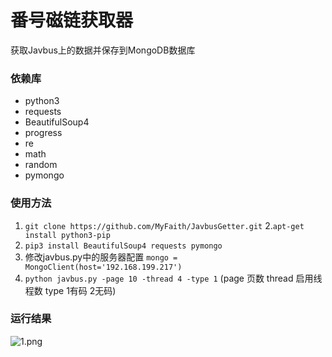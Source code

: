 # 番号磁链获取器
获取Javbus上的数据并保存到MongoDB数据库

### 依赖库
- python3
- requests
- BeautifulSoup4
- progress
- re
- math
- random
- pymongo

### 使用方法

1. `git clone https://github.com/MyFaith/JavbusGetter.git`
2.`apt-get install python3-pip`
3. `pip3 install BeautifulSoup4 requests pymongo`
4. 修改javbus.py中的服务器配置 `mongo = MongoClient(host='192.168.199.217')`
5. `python javbus.py -page 10 -thread 4 -type 1` (page 页数 thread 启用线程数 type 1有码 2无码)

### 运行结果
![1.png](https://ooo.0o0.ooo/2017/03/04/58ba86e297b31.png)
